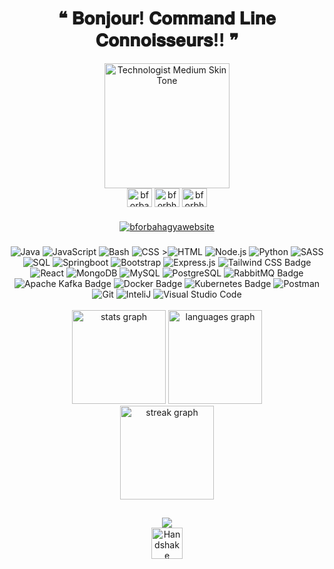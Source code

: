 <div id="header" align="center">
   <h1 align="center">
   ❝ 𝐁𝐨𝐧𝐣𝐨𝐮𝐫!  𝐂𝐨𝐦𝐦𝐚𝐧𝐝 𝐋𝐢𝐧𝐞 𝐂𝐨𝐧𝐧𝐨𝐢𝐬𝐬𝐞𝐮𝐫𝐬!! ❞
</h1>
  <img src="https://raw.githubusercontent.com/Tarikul-Islam-Anik/Animated-Fluent-Emojis/master/Emojis/People%20with%20professions/Technologist%20Medium%20Skin%20Tone.png" alt="Technologist Medium Skin Tone" width="200" height="200" />
</div>

<div align = "center">
<a href="https://linkedin.com/in/bforbahagya" target="blank"><img align="center" src="https://raw.githubusercontent.com/rahuldkjain/github-profile-readme-generator/master/src/images/icons/Social/linked-in-alt.svg" alt="bforbahagya" height="30" width="40" /></a>
<a href="https://www.hackerrank.com/bforbhagya" target="blank"><img align="center" src="https://raw.githubusercontent.com/rahuldkjain/github-profile-readme-generator/master/src/images/icons/Social/hackerrank.svg" alt="bforbhagya" height="30" width="40" /></a>
<a href="https://www.leetcode.com/bforbhagya" target="blank"><img align="center" src="https://raw.githubusercontent.com/rahuldkjain/github-profile-readme-generator/master/src/images/icons/Social/leet-code.svg" alt="bforbhagya" height="30" width="40" /></a>
</div>

###
<div align = "center">
<a href="https://bforbhagya.github.io/BhagyaPortfolioTest/" target="blank"><img align="center" src="https://img.shields.io/badge/MY WEB-blue" alt="bforbahagyawebsite"  /></a>
</div>

###


<div align="center">
   
<a>
   <img alt="Java" src="https://img.shields.io/badge/Java-007396.svg?logo=java&logoColor=white">
     <img alt="JavaScript" src="https://img.shields.io/badge/JavaScript-F7DF1E.svg?logo=javascript&logoColor=black">
 <img alt="Bash" src="https://img.shields.io/badge/Bash-121011.svg?logo=gnu-bash&logoColor=white">
 <img alt="CSS" src="https://img.shields.io/badge/CSS-1572B6.svg?logo=css3&logoColor=white">
 ><img alt="HTML" src="https://img.shields.io/badge/HTML-E34F26.svg?logo=html5&logoColor=white">
 <img alt="Node.js" src="https://img.shields.io/badge/Node.js-43853D.svg?logo=node.js&logoColor=white">
 <img alt="Python" src="https://img.shields.io/badge/Python-14354C.svg?logo=python&logoColor=white">
 <img alt="SASS" src="https://img.shields.io/badge/Sass-hotpink.svg?logo=SASS&logoColor=white">
  <img alt="SQL" src="https://custom-icon-badges.herokuapp.com/badge/SQL-025E8C.svg?logo=database&logoColor=white">
</a>
<a>
   <img alt="Springboot" src="https://img.shields.io/badge/SpringBoot-6DB33F?style=flat-square&logo=Spring&logoColor=white">
   <img alt="Bootstrap" src="https://img.shields.io/badge/Bootstrap-7952B3.svg?logo=bootstrap&logoColor=white">
   <img alt="Express.js" src="https://img.shields.io/badge/Express.js-404d59.svg?logo=express&logoColor=white">
   <img src="https://img.shields.io/badge/Tailwind%20CSS-06B6D4?logo=tailwindcss&logoColor=fff&style=plastic" alt="Tailwind CSS Badge">
   <img alt="React" src="https://img.shields.io/badge/React-20232a.svg?logo=react&logoColor=%2361DAFB">
 
</a>



<a>
  <img alt="MongoDB" src ="https://img.shields.io/badge/MongoDB-4ea94b.svg?logo=mongodb&logoColor=white">
  <img alt="MySQL" src="https://img.shields.io/badge/MySQL-00f.svg?logo=mysql&logoColor=white">
   <img alt="PostgreSQL" src ="https://img.shields.io/badge/PostgreSQL-316192.svg?logo=postgresql&logoColor=white">
   
</a>



<a>
   <img src="https://img.shields.io/badge/RabbitMQ-F60?logo=rabbitmq&logoColor=fff&style=plastic" alt="RabbitMQ Badge">
   <img src="https://img.shields.io/badge/Apache%20Kafka-231F20?logo=apachekafka&logoColor=fff&style=plastic" alt="Apache Kafka Badge">
  <img src="https://img.shields.io/badge/Docker-2496ED?logo=docker&logoColor=fff&style=plastic" alt="Docker Badge">
 <img src="https://img.shields.io/badge/Kubernetes-326CE5?logo=kubernetes&logoColor=fff&style=plastic" alt="Kubernetes Badge">
  <img alt="Postman" src="https://img.shields.io/badge/Postman-FF6C37?logo=postman&logoColor=white">
   <img alt="Git" src="https://img.shields.io/badge/Git-F05033.svg?logo=git&logoColor=white">
   <img alt="InteliJ" src="https://img.shields.io/badge/IntelliJ%20IDEA-000?logo=intellijidea&logoColor=fff&style=plastic">
   <img alt="Visual Studio Code" src="https://img.shields.io/badge/Visual%20Studio%20Code-0078d7.svg?logo=visual-studio-code&logoColor=white">
  
</a>
</div>


<br clear="both">

<div align="center">
  <img src="https://github-readme-stats.vercel.app/api?username=bforbhagya&hide_title=false&hide_rank=false&show_icons=true&include_all_commits=true&count_private=true&disable_animations=false&theme=github_dark&locale=en&hide_border=false&order=1&custom_title=Stats" height="150" alt="stats graph"  />
  <img src="https://github-readme-stats.vercel.app/api/top-langs?username=bforbhagya&locale=en&hide_title=false&layout=compact&card_width=320&langs_count=5&theme=github_dark&hide_border=false&order=2&custom_title=Languages" height="150" alt="languages graph"  />
</div>





<div align="center">
  <img src="https://streak-stats.demolab.com?user=bforbhagya&locale=en&mode=daily&theme=github_dark&hide_border=false&border_radius=5&order=3" height="150" alt="streak graph"  />
</div>

##
<div align="center">
  <img src="https://komarev.com/ghpvc/?username=bforBhagya&color=green" />
</div>

<div align="center">
 <img src="https://raw.githubusercontent.com/Tarikul-Islam-Anik/Telegram-Animated-Emojis/main/People/Handshake.webp" alt="Handshake" width="50" height="50" />

</div>

